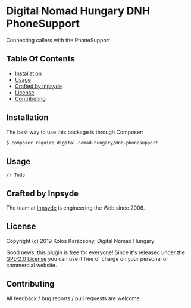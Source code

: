# Digital Nomad Hungary DNH PhoneSupport

Connecting callers with the PhoneSupport

## Table Of Contents

* [Installation](#installation)
* [Usage](#usage)
* [Crafted by Inpsyde](#crafted-by-inpsyde)
* [License](#license)
* [Contributing](#contributing)

## Installation

The best way to use this package is through Composer:

```BASH
$ composer require digital-nomad-hungary/dnh-phonesupport
```

## Usage

`// Todo`

## Crafted by Inpsyde

The team at [Inpsyde](https://inpsyde.com) is engineering the Web since 2006.

## License

Copyright (c) 2019 Kolos Karácsony, Digital Nomad Hungary

Good news, this plugin is free for everyone! Since it's released under the [GPL-2.0 License](LICENSE) you can use it free of charge on your personal or commercial website.

## Contributing

All feedback / bug reports / pull requests are welcome.